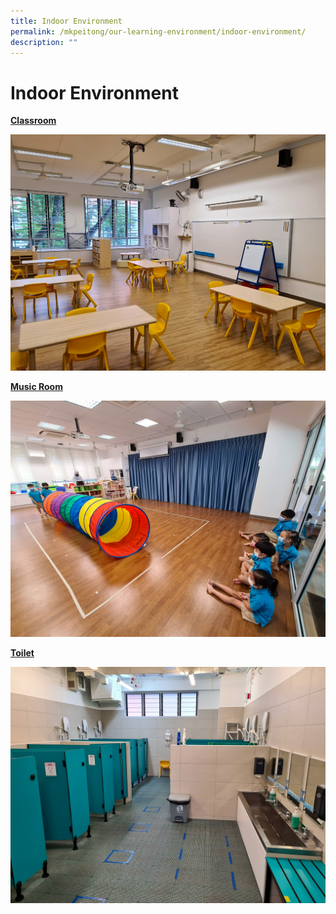 ```yaml
---
title: Indoor Environment
permalink: /mkpeitong/our-learning-environment/indoor-environment/
description: ""
---
```


# Indoor Environment


<b><u>Classroom</u></b>

![](/images/MK@Pei%20Tong/Indoor%20Env%203.jpg)

<b><u>Music Room</u></b>

![](/images/MK@Pei%20Tong/Indoor%20Env%201.jpg)

<b><u>Toilet</u></b>

![](/images/MK@Pei%20Tong/Indoor%20Env%202.jpg)